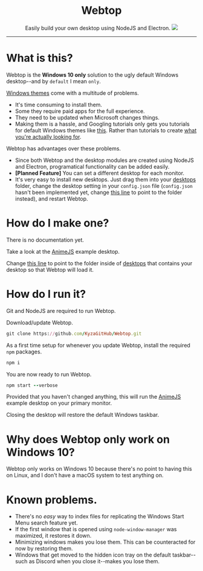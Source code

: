 <h1 align="center">
 Webtop
</h1>
<p align="center">
 Easily build your own desktop using NodeJS and Electron.
 <img src="https://vote-for.kyza.net/Qh8U0w.gif" />
</p>
<hr>

# What is this?

Webtop is the **Windows 10 only** solution to the ugly default Windows desktop--and by `default` I mean `only`.

[Windows themes](https://www.deviantart.com/tag/windows10themes) come with a multitude of problems.

 - It's time consuming to install them.
 - Some they require paid apps for the full experience.
 - They need to be updated when Microsoft changes things.
 - Making them is a hassle, and Googling tutorials only gets you tutorials for default Windows themes like [this](https://www.laptopmag.com/articles/make-windows-10-theme). Rather than tutorials to create [what you're actually looking for](https://www.deviantart.com/tag/windows10themes).

Webtop has advantages over these problems.

 - Since both Webtop and the desktop modules are created using NodeJS and Electron, programatical functionality can be added easily.
 - **[Planned Feature]** You can set a different desktop for each monitor.
 - It's very easy to install new desktops. Just drag them into your [desktops](https://github.com/KyzaGitHub/Webtop/tree/master/desktops) folder, change the desktop setting in your `config.json` file (`config.json` hasn't been implemented yet, change [this line](https://github.com/KyzaGitHub/Webtop/blob/7a18466b66af857908a98b0a7c5827696cda4c1a/index.js#L38) to point to the folder instead), and restart Webtop.

# How do I make one?

There is no documentation yet.

Take a look at the [AnimeJS](https://github.com/KyzaGitHub/Webtop/tree/master/desktops/AnimeJS) example desktop.

Change [this line](https://github.com/KyzaGitHub/Webtop/blob/7a18466b66af857908a98b0a7c5827696cda4c1a/index.js#L38) to point to the folder inside of [desktops](https://github.com/KyzaGitHub/Webtop/tree/master/desktops) that contains your desktop so that Webtop will load it.

# How do I run it?

Git and NodeJS are required to run Webtop.

Download/update Webtop.

```ruby
git clone https://github.com/KyzaGitHub/Webtop.git
```

As a first time setup for whenever you update Webtop, install the required `npm` packages.

```ruby
npm i
```

You are now ready to run Webtop.

```ruby
npm start --verbose
```

Provided that you haven't changed anything, this will run the [AnimeJS](https://github.com/KyzaGitHub/Webtop/tree/master/desktops/AnimeJS) example desktop on your primary monitor. 

Closing the desktop will restore the default Windows taskbar.

# Why does Webtop only work on Windows 10?

Webtop only works on Windows 10 because there's no point to having this on Linux, and I don't have a macOS system to test anything on.

# Known problems.

 - There's no _easy_ way to index files for replicating the Windows Start Menu search feature yet.
 - If the first window that is opened using `node-window-manager` was maximized, it restores it down.
 - Minimizing windows makes you lose them. This can be counteracted for now by restoring them.
 - Windows that get moved to the hidden icon tray on the default taskbar--such as Discord when you close it--makes you lose them.
